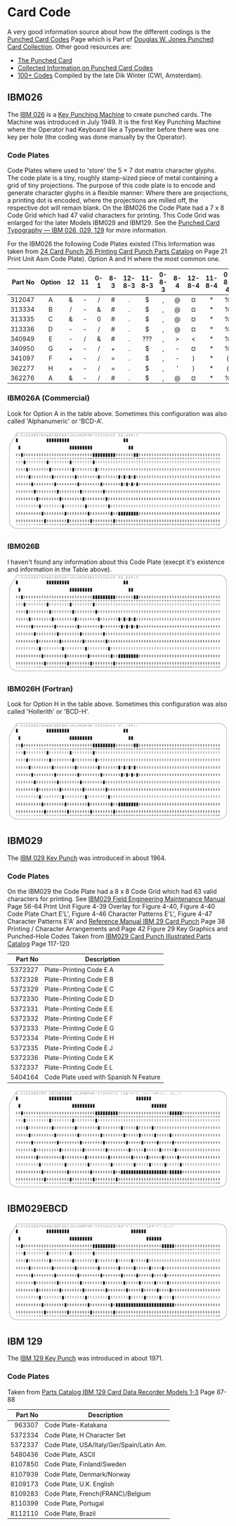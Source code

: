 # Card Code
A very good information source about how the different codings is the [Punched Card Codes](http://homepage.divms.uiowa.edu/~jones/cards/codes.html) Page which is Part of [ Douglas W. Jones Punched Card Collection](http://homepage.divms.uiowa.edu/~jones/cards/index.html).
Other good resources are:
* [The Punched Card](http://www.quadibloc.com/comp/cardint.htm)
* [Collected Information on Punched Card Codes](http://www.chilton-computing.org.uk/acl/literature/chapman/p013.htm)
* [100+ Codes](https://ub.fnwi.uva.nl/computermuseum/DWcodes.html) Compiled by the late Dik Winter (CWI, Amsterdam).

## IBM026
The [IBM 026](http://www.columbia.edu/cu/computinghistory/026.html) is a [Key Punching Machine](http://www.columbia.edu/cu/computinghistory/keypunch.html) to create punched cards. The Machine was introduced in July 1949. It is the first Key Punching Machine where the Operator had Keyboard like a Typewriter before there was one key per hole (the coding was done manually by the Operator).

### Code Plates
Code Plates where used to 'store' the 5 × 7 dot matrix character glyphs. The code plate is a tiny, roughly stamp-sized piece of metal containing a grid of tiny projections. The purpose of this code plate is to encode and generate character glyphs in a flexible manner: Where there are projections, a printing dot is encoded, where the projections are milled off, the respective dot will remain blank. On the IBM026 the Code Plate had a 7 x 8 Code Grid which had 47 valid characters for printing. This Code Grid was enlarged for the later Models IBM029 and IBM129. See the [Punched Card Typography — IBM 026, 029, 129](https://www.masswerk.at/misc/card-punch-typography/) for more information.

For the IBM026 the following Code Plates existed (This Information was taken from  [24 Card Punch 26 Printing Card Punch Parts Catalog](http://bitsavers.informatik.uni-stuttgart.de/pdf/ibm/punchedCard/Keypunch/024-026/123-7091-3_24_25_Parts_Catalog_Apr1963.pdf) on Page 21 Print Unit Asm Code Plate). Option A and H where the most common one.

| Part No | Option | 12 | 11 | 0-1 | 8-3 | 12-8-3 | 11-8-3 | 0-8-3 | 8-4 | 12-8-4 | 11-8-4 | 0-8-4 |
|--------:|:------:|:--:|:--:|:---:|:---:|:------:|:------:|:-----:|:---:|:------:|:------:|:-----:|
|  312047 |   A    | &  |  - |  /  |  #  |   .    |    $   |   ,   |  @  |   ¤    |   *    |   %   |
|  313334 |   B    | /  |  - |  &  |  #  |   .    |    $   |   ,   |  @  |   ¤    |   *    |   %   |
|  313335 |   C    | &  |  - |  0  |  #  |   .    |    $   |   ,   |  @  |   ¤    |   *    |   %   |
|  313336 |   D    | -  |  - |  /  |  #  |   .    |    $   |   ,   |  @  |   ¤    |   *    |   %   |
|  340949 |   E    | -  |  / |  &  |  #  |   .    |   ???  |   ,   |  >  |   <    |   *    |   %   |
|  340950 |   G    | +  |  - |  /  |  +  |   .    |    $   |   ,   |  -  |   ¤    |   *    |   %   |
|  341097 |   F    | +  |  - |  /  |  =  |   .    |    $   |   ,   |  -  |   )    |   *    |   (   |
|  362277 |   H    | +  |  - |  /  |  =  |   .    |    $   |   ,   |  '  |   )    |   *    |   (   |
|  362276 |   A    | &  |  - |  /  |  #  |   .    |    $   |   ,   |  @  |   ¤    |   *    |   %   |

### IBM026A (Commercial)
Look for Option A in the table above. Sometimes this configuration was also called 'Alphanumeric' or 'BCD-A'.

![Empty Sample of an IBM026A Card Code](Fotos/PunchedCard_Sample_CardCode_IBM026A_144dpi.png)

### IBM026B
I haven't found any information about this Code Plate (execpt it's existence and information in the Table above).  
![Empty Sample of an IBM026B Card Code](Fotos/PunchedCard_Sample_CardCode_IBM026B_144dpi.png)

### IBM026H (Fortran)
Look for Option H in the table above. Sometimes this configuration was also called 'Hollerith' or 'BCD-H'.

![Empty Sample of an IBM026H Card Code](Fotos/PunchedCard_Sample_CardCode_IBM026H_144dpi.png)

## IBM029
The [IBM 029 Key Punch](http://www.columbia.edu/cu/computinghistory/029.html) was introduced in about 1964.

### Code Plates
On the IBM029 the Code Plate had a 8 x 8 Code Grid which had 63 valid characters for printing.
See [IBM029 Field Engineering Maintenance Manual](http://www.ed-thelen.org/comp-hist/IBM029-Field-Eng-Maint-Man-r.pdf) Page 56-64 Print Unit Figure 4-39 Overlay for Figure 4-40, Figure 4-40 Code Plate Chart E'L', Figure 4-46 Character Patterns E'L', Figure 4-47 Character Patterns E'A' and [Reference Manual IBM 29 Card Punch](http://bitsavers.informatik.uni-stuttgart.de/pdf/ibm/punchedCard/Keypunch/029/A24-3332-3_29_Reference_Man.pdf) Page 38 Printing / Character Arrangements and Page 42 Figure 29 Key Graphics and Punched-Hole Codes
Taken from [IBM029 Card Punch Illustrated Parts Catalog](http://bitsavers.informatik.uni-stuttgart.de/pdf/ibm/punchedCard/Keypunch/029/S124-0085-5_29_Parts_Man_Dec68.pdf) Page 117-120

| Part No | Description                            |
|--------:|----------------------------------------|
| 5372327 | Plate-Printing Code E A                |
| 5372328 | Plate-Printing Code E B                |
| 5372329 | Plate-Printing Code E C                |
| 5372330 | Plate-Printing Code E D                |
| 5372331 | Plate-Printing Code E E                |
| 5372332 | Plate-Printing Code E F                |
| 5372333 | Plate-Printing Code E G                |
| 5372334 | Plate-Printing Code E H                |
| 5372335 | Plate-Printing Code E J                |
| 5372336 | Plate-Printing Code E K                |
| 5372337 | Plate-Printing Code E L                |
| 5404164 | Code Plate used with Spanish N Feature |

![Empty Sample of an IBM029 Card Code](Fotos/PunchedCard_Sample_CardCode_IBM029_144dpi.png)

## IBM029EBCD

![Empty Sample of an IBM029EBCD Card Code](Fotos/PunchedCard_Sample_CardCode_IBM029EBCD_144dpi.png)

## IBM 129
The [IBM 129 Key Punch](http://www.columbia.edu/cu/computinghistory/129.html) was introduced in about 1971.

### Code Plates
Taken from [Parts Catalog IBM 129 Card Data Recorder Models 1-3](http://bitsavers.informatik.uni-stuttgart.de/pdf/ibm/punchedCard/Keypunch/129/S123-1055-5_129_Parts_Catalog_Dec73.pdf) Page 87-88

| Part No | Description                               |
|--------:|-------------------------------------------|
|  963307 | Code Plate-Katakana                       |
| 5372334 | Code Plate, H Character Set               |
| 5372337 | Code Plate, USA/Italy/Ger/Spain/Latin Am. |
| 5480436 | Code Plate, ASCII                         |
| 8107850 | Code Plate, Finland/Sweden                |
| 8107939 | Code Plate, Denmark/Norway                |
| 8109173 | Code Plate, U.K. English                  |
| 8109283 | Code Plate, French(FRANC)/Belgium         |
| 8110399 | Code Plate, Portugal                      |
| 8112110 | Code Plate, Brazil                        |
